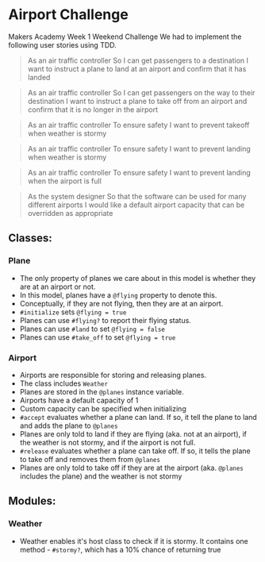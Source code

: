# Airport Challenge
Makers Academy Week 1 Weekend Challenge
We had to implement the following user stories using TDD.

> As an air traffic controller
> So I can get passengers to a destination
> I want to instruct a plane to land at an airport and confirm that it has landed

> As an air traffic controller
> So I can get passengers on the way to their destination
> I want to instruct a plane to take off from an airport and confirm that it is no longer in the airport

> As an air traffic controller
> To ensure safety
> I want to prevent takeoff when weather is stormy

> As an air traffic controller
> To ensure safety
> I want to prevent landing when weather is stormy

> As an air traffic controller
> To ensure safety
> I want to prevent landing when the airport is full

> As the system designer
> So that the software can be used for many different airports
> I would like a default airport capacity that can be overridden as appropriate

## Classes:
### Plane
- The only property of planes we care about in this model is whether they are at an airport or not.
- In this model, planes have a `@flying` property to denote this.
- Conceptually, if they are not flying, then they are at an airport.
- `#initialize` sets `@flying = true`
- Planes can use `#flying?` to report their flying status.
- Planes can use `#land` to set `@flying = false`
- Planes can use `#take_off` to set `@flying = true`

### Airport
- Airports are responsible for storing and releasing planes.
- The class includes `Weather`
- Planes are stored in the `@planes` instance variable.
- Airports have a default capacity of 1
- Custom capacity can be specified when initializing
- `#accept` evaluates whether a plane can land. If so, it tell the plane to land and adds the plane to `@planes`
- Planes are only told to land if they are flying (aka. not at an airport), if the weather is not stormy, and if the airport is not full.
- `#release` evaluates whether a plane can take off. If so, it tells the plane to take off and removes them from `@planes`
- Planes are only told to take off if they are at the airport (aka. `@planes` includes the plane) and the weather is not stormy

## Modules:
### Weather
- Weather enables it's host class to check if it is stormy. It contains one method - `#stormy?`, which has a 10% chance of returning true

